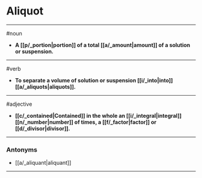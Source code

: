 # Aliquot
---
#noun
- **A [[p/_portion|portion]] of a total [[a/_amount|amount]] of a solution or suspension.**
---
#verb
- **To separate a volume of solution or suspension [[i/_into|into]] [[a/_aliquots|aliquots]].**
---
#adjective
- **[[c/_contained|Contained]] in the whole an [[i/_integral|integral]] [[n/_number|number]] of times, a [[f/_factor|factor]] or [[d/_divisor|divisor]].**
---
### Antonyms
- [[a/_aliquant|aliquant]]
---
